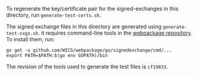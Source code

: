 To regenerate the key/certificate pair for the signed-exchanges in this
directory, run `generate-test-certs.sh`.

The signed exchange files in this directory are generated using
`generate-test-sxgs.sh`. it requires command-line tools in the
[webpackage repository][1]. To install them, run:
```
go get -u github.com/WICG/webpackage/go/signedexchange/cmd/...
export PATH=$PATH:$(go env GOPATH)/bin
```
The revision of the tools used to generate the test files is `cf19833`.

[1]: https://github.com/WICG/webpackage
